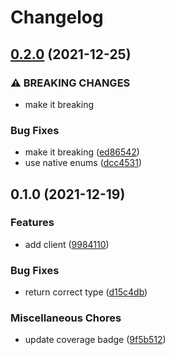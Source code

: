 # Changelog

## [0.2.0](https://www.github.com/brokeyourbike/termii-api-client-php/compare/v0.1.0...v0.2.0) (2021-12-25)


### ⚠ BREAKING CHANGES

* make it breaking

### Bug Fixes

* make it breaking ([ed86542](https://www.github.com/brokeyourbike/termii-api-client-php/commit/ed865422de92a360365a875428684e5d31bb0398))
* use native enums ([dcc4531](https://www.github.com/brokeyourbike/termii-api-client-php/commit/dcc453155e1736a5bfe6997a0178a58357d1050d))

## 0.1.0 (2021-12-19)


### Features

* add client ([9984110](https://www.github.com/brokeyourbike/termii-api-client-php/commit/998411091e5b48aceda927f001a2409e989e0b76))


### Bug Fixes

* return correct type ([d15c4db](https://www.github.com/brokeyourbike/termii-api-client-php/commit/d15c4dbe05b37742ac9bc85cfa84dc3a2798058f))


### Miscellaneous Chores

* update coverage badge ([9f5b512](https://www.github.com/brokeyourbike/termii-api-client-php/commit/9f5b512486b98fbcca570b50f76d18081c2bba81))
